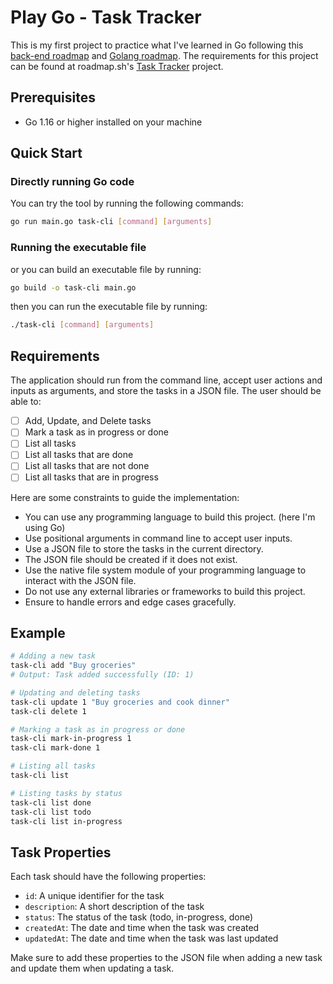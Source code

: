 # Play Go - Task Tracker

This is my first project to practice what I've learned in Go following this [back-end roadmap](https://roadmap.sh/backend) and [Golang roadmap](https://roadmap.sh/golang).
The requirements for this project can be found at roadmap.sh's [Task Tracker](https://roadmap.sh/projects/task-tracker) project.

## Prerequisites

- Go 1.16 or higher installed on your machine

## Quick Start

### Directly running Go code

You can try the tool by running the following commands:

```bash
go run main.go task-cli [command] [arguments]
```

### Running the executable file

or you can build an executable file by running:

```bash
go build -o task-cli main.go
```

then you can run the executable file by running:

```bash
./task-cli [command] [arguments]
```

## Requirements

The application should run from the command line, accept user actions and inputs as arguments, and store the tasks in a JSON file. The user should be able to:

- [ ] Add, Update, and Delete tasks
- [ ] Mark a task as in progress or done
- [ ] List all tasks
- [ ] List all tasks that are done
- [ ] List all tasks that are not done
- [ ] List all tasks that are in progress

Here are some constraints to guide the implementation:

- You can use any programming language to build this project. (here I'm using Go)
- Use positional arguments in command line to accept user inputs.
- Use a JSON file to store the tasks in the current directory.
- The JSON file should be created if it does not exist.
- Use the native file system module of your programming language to interact with the JSON file.
- Do not use any external libraries or frameworks to build this project.
- Ensure to handle errors and edge cases gracefully.

## Example

```bash
# Adding a new task
task-cli add "Buy groceries"
# Output: Task added successfully (ID: 1)

# Updating and deleting tasks
task-cli update 1 "Buy groceries and cook dinner"
task-cli delete 1

# Marking a task as in progress or done
task-cli mark-in-progress 1
task-cli mark-done 1

# Listing all tasks
task-cli list

# Listing tasks by status
task-cli list done
task-cli list todo
task-cli list in-progress
```

## Task Properties

Each task should have the following properties:

- `id`: A unique identifier for the task
- `description`: A short description of the task
- `status`: The status of the task (todo, in-progress, done)
- `createdAt`: The date and time when the task was created
- `updatedAt`: The date and time when the task was last updated

Make sure to add these properties to the JSON file when adding a new task and update them when updating a task.

